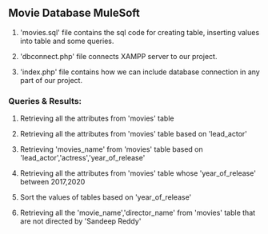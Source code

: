 ## Movie Database MuleSoft

1. 'movies.sql' file contains the sql code for creating table, inserting values into table and some queries.


2. 'dbconnect.php' file connects XAMPP server to our project.

3. 'index.php' file contains how we can include database connection in any part of our project.

### Queries & Results:

1. Retrieving all the attributes from 'movies' table


2. Retrieving all the attributes from 'movies' table based on 'lead_actor'

3. Retrieving 'movies_name' from 'movies' table based on 'lead_actor','actress','year_of_release'


4. Retrieving all the attributes from 'movies' table whose 'year_of_release' between 2017,2020


5. Sort the values of tables based on 'year_of_release' 


6. Retrieving all the 'movie_name','director_name' from 'movies' table that are not directed by 'Sandeep Reddy'
 
